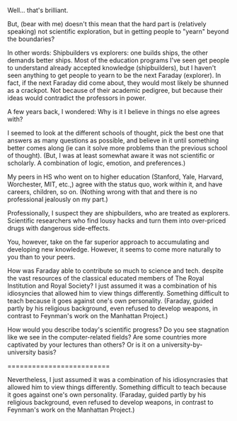 Well... that's brilliant.  

But, (bear with me) doesn't this mean that the hard part is (relatively speaking) not scientific exploration, but in getting people to "yearn" beyond the boundaries?

In other words: Shipbuilders vs explorers: one builds ships, the other demands better ships.  Most of the education programs I've seen get people to understand already accepted knowledge (shipbuilders), but I haven't seen anything to get people to yearn to be the next Faraday (explorer). In fact, if the next Faraday did come about, they would most likely be shunned as a crackpot. Not because of their academic pedigree, but because their ideas would contradict the professors in power. 


A few years back, I wondered: Why is it I believe in things no else agrees with?

I seemed to look at the different
schools of thought, pick the best one that answers as many questions
as possible, and believe in it until something better comes along (ie can it
  solve more problems than the previous school of thought).
(But, I was at least somewhat aware it was not scientific or scholarly.
 A combination of logic, emotion, and preferences.)

My peers in HS who went on to higher education
(Stanford, Yale, Harvard, Worchester, MIT, etc.,)
  agree with the status quo, work within it, and have careers, children, so on.
  (Nothing wrong with that and there is no professional jealously on my part.)

Professionally, I suspect they are shipbuilders, who are treated as explorers.
Scientific researchers who find
lousy hacks and turn them into over-priced drugs with dangerous side-effects.

You, however, take on the far superior approach to accumulating and developing
new knowledge. However, it seems to come more naturally to you than to your peers.

How was Faraday able to contribute so much to science and tech.
despite the vast resources of the classical educated members of
The Royal Institution and Royal Society?
I just assumed it was a combination of his idiosyncies that allowed him
to view things differently. Something difficult to teach because
it goes against one's own personality.  (Faraday, guided partly by his
    religious background, even refused to
  develop weapons, in contrast to Feynman's work on the Manhattan Project.)

How would you describe today's scientific progress? Do you see stagnation
like we see in the computer-related fields? Are some countries more
captivated by your lectures than others? Or is it on a university-by-university
basis?


=========================

Nevertheless, I just assumed it was a combination of his idiosyncrasies that allowed him to view things differently. Something difficult to teach because it goes against one's own personality.  (Faraday, guided partly by his religious background, even refused to  develop weapons, in contrast to Feynman's work on the Manhattan Project.)
